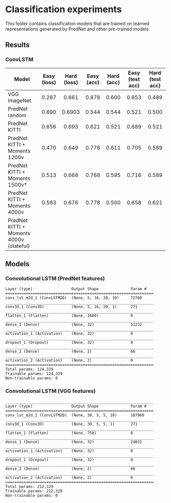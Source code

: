 # Classification experiments

This folder contains classification models that are trained on learned representations generated by PredNet and other pre-trained models.

## Results

### ConvLSTM

| Model  | Easy (loss) | Hard (loss) | Easy (acc) | Hard (acc) | Easy (test acc) | Hard (test acc) |
| ------------- | :--: | :--: | :--: | :--: | :--: | :--: |
| VGG ImageNet | 0.287 | 0.661 | 0.878 | 0.600 | 0.853 | 0.489 |
| PredNet random | 0.690 | 0.6903 | 0.544 | 0.544 | 0.521 | 0.500 |
| PredNet KITTI | 0.656 | 0.693 | 0.621 | 0.521 | 0.689 | 0.521 |
| PredNet KITTI + Moments 1200v | 0.470 | 0.649 | 0.778 | 0.611 | 0.705 | 0.589 |
| PredNet KITTI + Moments 1500v* | 0.513 | 0.668 | 0.768 | 0.595 | 0.716 | 0.589 |
| PredNet KITTI + Moments 4000v | 0.583 | 0.676 | 0.778 | 0.500 | 0.658 | 0.621 |
| PredNet KITTI + Moments 4000v (stateful) |  |  |  |  |  |  |


## Models


### Convolutional LSTM (PredNet features)
```
Layer (type)                 Output Shape              Param #   
=================================================================
conv_lst_m2d_1 (ConvLSTM2D)  (None, 5, 16, 20, 10)     72760     
_________________________________________________________________
conv3d_1 (Conv3D)            (None, 5, 16, 20, 1)      271       
_________________________________________________________________
flatten_1 (Flatten)          (None, 1600)              0         
_________________________________________________________________
dense_1 (Dense)              (None, 32)                51232     
_________________________________________________________________
activation_1 (Activation)    (None, 32)                0         
_________________________________________________________________
dropout_1 (Dropout)          (None, 32)                0         
_________________________________________________________________
dense_2 (Dense)              (None, 2)                 66        
_________________________________________________________________
activation_2 (Activation)    (None, 2)                 0         
=================================================================
Total params: 124,329
Trainable params: 124,329
Non-trainable params: 0
```

### Convolutional LSTM (VGG features)

```
_________________________________________________________________
Layer (type)                 Output Shape              Param #   
=================================================================
conv_lst_m2d_1 (ConvLSTM2D)  (None, 30, 5, 5, 10)      187960    
_________________________________________________________________
conv3d_1 (Conv3D)            (None, 30, 5, 5, 1)       271       
_________________________________________________________________
flatten_1 (Flatten)          (None, 750)               0         
_________________________________________________________________
dense_1 (Dense)              (None, 32)                24032     
_________________________________________________________________
activation_1 (Activation)    (None, 32)                0         
_________________________________________________________________
dropout_1 (Dropout)          (None, 32)                0         
_________________________________________________________________
dense_2 (Dense)              (None, 2)                 66        
_________________________________________________________________
activation_2 (Activation)    (None, 2)                 0         
=================================================================
Total params: 212,329
Trainable params: 212,329
Non-trainable params: 0
```
